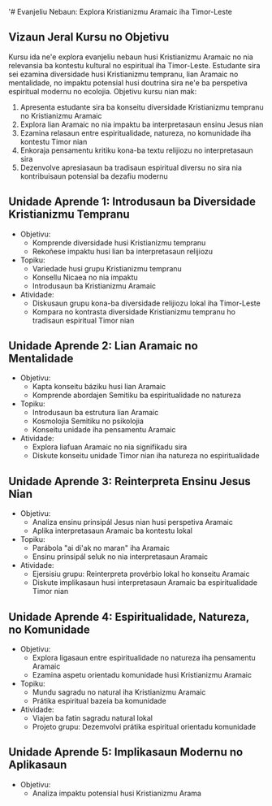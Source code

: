 '# Evanjeliu Nebaun: Explora Kristianizmu Aramaic iha Timor-Leste

## Vizaun Jeral Kursu no Objetivu

Kursu ida ne'e explora evanjeliu nebaun husi Kristianizmu Aramaic no nia relevansia ba kontestu kultural no espiritual iha Timor-Leste. Estudante sira sei ezamina diversidade husi Kristianizmu tempranu, lian Aramaic no mentalidade, no impaktu potensial husi doutrina sira ne'e ba perspetiva espiritual modernu no ecolojia. Objetivu kursu nian mak:

1. Apresenta estudante sira ba konseitu diversidade Kristianizmu tempranu no Kristianizmu Aramaic
2. Explora lian Aramaic no nia impaktu ba interpretasaun ensinu Jesus nian
3. Ezamina relasaun entre espiritualidade, natureza, no komunidade iha kontestu Timor nian
4. Enkoraja pensamentu kritiku kona-ba textu relijiozu no interpretasaun sira
5. Dezenvolve apresiasaun ba tradisaun espiritual diversu no sira nia kontribuisaun potensial ba dezafiu modernu

## Unidade Aprende 1: Introdusaun ba Diversidade Kristianizmu Tempranu
- Objetivu:
  * Komprende diversidade husi Kristianizmu tempranu
  * Rekoñese impaktu husi lian ba interpretasaun relijiozu
- Topiku:
  * Variedade husi grupu Kristianizmu tempranu
  * Konsellu Nicaea no nia impaktu
  * Introdusaun ba Kristianizmu Aramaic
- Atividade:
  * Diskusaun grupu kona-ba diversidade relijiozu lokal iha Timor-Leste
  * Kompara no kontrasta diversidade Kristianizmu tempranu ho tradisaun espiritual Timor nian

## Unidade Aprende 2: Lian Aramaic no Mentalidade
- Objetivu:
  * Kapta konseitu báziku husi lian Aramaic
  * Komprende abordajen Semitiku ba espiritualidade no natureza
- Topiku:
  * Introdusaun ba estrutura lian Aramaic
  * Kosmolojia Semitiku no psikolojia
  * Konseitu unidade iha pensamentu Aramaic
- Atividade:
  * Explora liafuan Aramaic no nia signifikadu sira
  * Diskute konseitu unidade Timor nian iha natureza no espiritualidade

## Unidade Aprende 3: Reinterpreta Ensinu Jesus Nian
- Objetivu:
  * Analiza ensinu prinsipál Jesus nian husi perspetiva Aramaic
  * Aplika interpretasaun Aramaic ba kontestu lokal
- Topiku:
  * Parábola "ai di'ak no maran" iha Aramaic
  * Ensinu prinsipál seluk no nia interpretasaun Aramaic
- Atividade:
  * Ejersisiu grupu: Reinterpreta provérbio lokal ho konseitu Aramaic
  * Diskute implikasaun husi interpretasaun Aramaic ba espiritualidade Timor nian

## Unidade Aprende 4: Espiritualidade, Natureza, no Komunidade
- Objetivu:
  * Explora ligasaun entre espiritualidade no natureza iha pensamentu Aramaic
  * Ezamina aspetu orientadu komunidade husi Kristianizmu Aramaic
- Topiku:
  * Mundu sagradu no natural iha Kristianizmu Aramaic
  * Prátika espiritual bazeia ba komunidade
- Atividade:
  * Viajen ba fatin sagradu natural lokal
  * Projeto grupu: Dezemvolvi prátika espiritual orientadu komunidade

## Unidade Aprende 5: Implikasaun Modernu no Aplikasaun
- Objetivu:
  * Analiza impaktu potensial husi Kristianizmu Arama